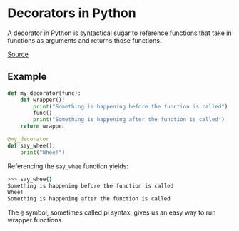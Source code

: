 # Decorators in Python

A decorator in Python is syntactical sugar to reference functions that take in functions as arguments and returns those functions. 

[Source](https://realpython.com/primer-on-python-decorators/)

## Example

```python
def my_decorator(func):
    def wrapper():
        print("Something is happening before the function is called")
        func()
        print("Something is happening after the function is called")
    return wrapper

@my_decorator
def say_whee():
    print("Whee!")
```

Referencing the `say_whee` function yields:

```bash
>>> say_whee()
Something is happening before the function is called
Whee!
Something is happening after the function is called
```

The `@` symbol, sometimes called pi syntax, gives us an easy way to run wrapper functions.


